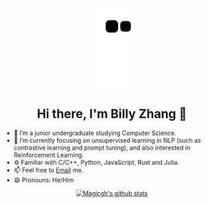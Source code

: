 <div align="center">

  <img src="https://raw.githubusercontent.com/magicgh/magicgh/output/github-contribution-grid-snake.svg" alt="a snake game">
  <h1> Hi there, I'm Billy Zhang 👋 </h1>
  
</div>

- 🔭 I’m a junior undergraduate studying Computer Science.
- 🌱 I’m currently focusing on unsupervised learning in NLP (such as contrastive learning and prompt tuning), and also interested in Reinforcement Learning.
- ⚙️ Familiar with C/C++, Python, JavaScript, Rust and Julia.
- 📫 Feel free to [Email](mailto:github@magicgh.com) me.
- 😄 Pronouns: He/Him

<div align="center">
  
[![Magicgh's github stats](https://github-readme-stats.vercel.app/api?username=magicgh&count_private=true&show_icons=true&theme=vue)](https://github.com/magicgh)

</div>

